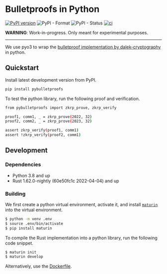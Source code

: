 # Bulletproofs in Python
[![PyPI version](https://badge.fury.io/py/pybulletproofs.svg)](https://badge.fury.io/py/pybulletproofs)
![PyPI - Format](https://img.shields.io/pypi/format/pybulletproofs)
![PyPI - Status](https://img.shields.io/pypi/status/pybulletproofs)
[![ci](https://github.com/initc3/pybulletproofs/actions/workflows/ci.yml/badge.svg)](https://github.com/initc3/pybulletproofs/actions/workflows/ci.yml)

**WARNING**: Work-in-progress. Only meant for experimental purposes.

---

We use pyo3 to wrap the [bulletproof implementation by dalek-cryptography][bulletproofs]
in python.

## Quickstart
Install latest development version from PyPI.

```bash
pip install pybulletproofs
```

To test the python library, run the following proof and verification.

```bash
from pybulletproofs import zkrp_prove, zkrp_verify

proof1, comm1, _ = zkrp_prove(2022, 32)
proof2, comm2, _ = zkrp_prove(2023, 32)

assert zkrp_verify(proof1, comm1)
assert !zkrp_verify(proof2, comm1)
```

## Development

### Dependencies
- Python 3.8 and up
- Rust 1.62.0-nightly (60e50fc1c 2022-04-04) and up

### Building
We first create a python virtual environment, activate it, and install
[`maturin`][maturin] into the virtual environment.

```bash
$ python -m venv .env
$ source .env/bin/activate
$ pip install maturin
```

To compile the Rust implementation into a python library, run the following code snippet.

```bash
$ maturin init
$ maturin develop
```

Alternatively, use the [Dockerfile][dockerfile].


[bulletproofs]: https://github.com/dalek-cryptography/bulletproofs/blob/main/README.md
[dockerfile]: https://github.com/initc3/pybulletproofs/blob/main/Dockerfile
[maturin]: https://github.com/PyO3/maturin
